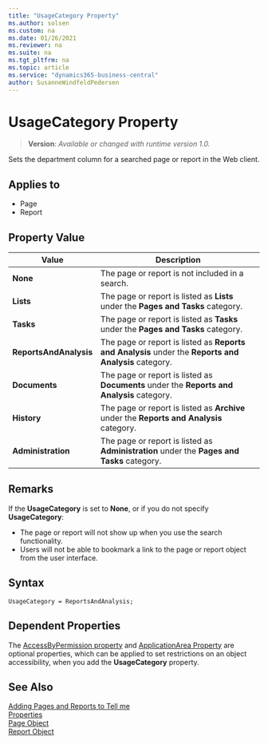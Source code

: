```yaml
---
title: "UsageCategory Property"
ms.author: solsen
ms.custom: na
ms.date: 01/26/2021
ms.reviewer: na
ms.suite: na
ms.tgt_pltfrm: na
ms.topic: article
ms.service: "dynamics365-business-central"
author: SusanneWindfeldPedersen
---
```

[//]: # (START>DO_NOT_EDIT)
[//]: # (IMPORTANT:Do not edit any of the content between here and the END>DO_NOT_EDIT.)
[//]: # (Any modifications should be made in the .xml files in the ModernDev repo.)
# UsageCategory Property
> **Version**: _Available or changed with runtime version 1.0._

Sets the department column for a searched page or report in the Web client.

## Applies to
-   Page
-   Report

## Property Value

|Value|Description|
|-----------|---------------------------------------|
|**None**|The page or report is not included in a search.|
|**Lists**|The page or report is listed as **Lists** under the **Pages and Tasks** category.|
|**Tasks**|The page or report is listed as **Tasks** under the **Pages and Tasks** category.|
|**ReportsAndAnalysis**|The page or report is listed as **Reports and Analysis** under the **Reports and Analysis** category.|
|**Documents**|The page or report is listed as **Documents** under the **Reports and Analysis** category.|
|**History**|The page or report is listed as **Archive** under the **Reports and Analysis** category.|
|**Administration**|The page or report is listed as **Administration** under the **Pages and Tasks** category.|

[//]: # (IMPORTANT: END>DO_NOT_EDIT)


## Remarks

If the **UsageCategory** is set to **None**, or if you do not specify **UsageCategory**:

- The page or report will not show up when you use the search functionality.  
- Users will not be able to bookmark a link to the page or report object from the user interface.

## Syntax

```AL
UsageCategory = ReportsAndAnalysis;  
```

## Dependent Properties

The [AccessByPermission property](devenv-accessbypermission-property.md) and [ApplicationArea Property](devenv-applicationarea-property.md) are optional properties, which can be applied to set restrictions on an object accessibility, when you add the **UsageCategory** property. 

## See Also

[Adding Pages and Reports to Tell me](../devenv-al-menusuite-functionality.md)  
[Properties](devenv-properties.md)  
[Page Object](../devenv-page-object.md)  
[Report Object](../devenv-report-object.md)  

